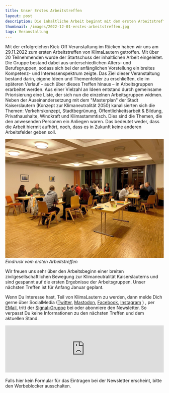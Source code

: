 ```yaml
---
title: Unser Erstes Arbeitstreffen
layout: post
description: Die inhaltliche Arbeit beginnt mit dem ersten Arbeitstreffen
thumbnail: /images/2022-12-01-erstes-arbeitstreffen.jpg
tags: Veranstaltung
---
```


Mit der erfolgreichen Kick-Off Veranstaltung im Rücken haben wir uns
am 29.11.2022 zum ersten Arbeitstreffen von KlimaLautern
getroffen. Mit über 20 Teilnehmenden wurde der Startschuss der
inhaltlichen Arbeit eingeleitet. Die Gruppe bestand dabei aus
unterschiedlichen Alters- und Berufsgruppen, sodass sich bei der
anfänglichen Vorstellung ein breites Kompetenz- und Interessenspektrum
zeigte. Das Ziel dieser Veranstaltung bestand darin, eigene Ideen und
Themenfelder zu erschließen, die im späteren Verlauf – auch über
dieses Treffen hinaus – in Arbeitsgruppen erarbeitet werden. Aus einer
Vielzahl an Ideen entstand durch gemeinsame Priorisierung eine Liste,
der sich nun die einzelnen Arbeitsgruppen widmen. Neben der
Auseinandersetzung mit dem "Masterplan" der Stadt Kaiserslautern
(Konzept zur Klimaneutralität 2050) kanalisierten sich die Themen:
Verkehrskonzept, Stadtbegrünung, Öffentlichkeitsarbeit & Bildung,
Privathaushalte, Windkraft und Klimastammtisch. Dies sind die
Themen, die den anwesenden Personen ein Anliegen waren. Das bedeutet
weder, dass die Arbeit hiermit aufhört, noch, dass es in Zukunft keine anderen
Arbeitsfelder geben soll.

![Eindruck vom ersten Arbeitstreffen](/images/2022-12-01-erstes-arbeitstreffen.jpg)
*Eindruck vom ersten Arbeitstreffen*

Wir freuen uns sehr über den Arbeitsbeginn einer breiten zivilgesellschaftlichen Bewegung zur Klimaneutralität Kaiserslauterns und sind gespannt auf die ersten
Ergebnisse der Arbeitsgruppen. Unser nächsten Treffen ist für Anfang
Januar geplant. 

Wenn Du Interesse hast, Teil von KlimaLautern zu werden, dann
melde Dich gerne über SocialMedia
([Twitter](https://twitter.com/KlimaLautern),
[Mastodon](https://climatejustice.social/@KlimaLautern),
[Facebook](https://www.facebook.com/KlimaLautern),
[Instagram](https://www.instagram.com/klimalautern/) ) , per
[EMail](mailto:info@klimalautern.de), tritt der
[Signal-Gruppe](https://signal.group/#CjQKIB8L8C3-DrBZoSV1Sz8-mn2hebfwos8lYPOQL-q8sTufEhCPhYJdtDTiwMp8-YFOp8Ko)
bei oder abonniere den Newsletter. So verpasst Du keine Informationen
zu den nächsten Treffen und dem aktuellen Stand.

<iframe class="mj-w-res-iframe" frameborder="0" scrolling="no" marginheight="0" marginwidth="0" src="https://app.mailjet.com/widget/iframe/7RcH/ORm" width="100%"></iframe>

<script type="text/javascript" src="https://app.mailjet.com/statics/js/iframeResizer.min.js"></script>

Falls hier kein Formular für das Eintragen bei der Newsletter
erscheint, bitte den Werbeblocker ausschalten.

